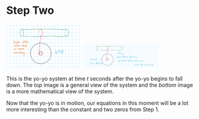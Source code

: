 # Step Two

<img src="Step2.png" alt="Step 1" width="40%">

<img src="Step2Worked.png" alt="Step 1" width="40%">

This is the yo-yo system at time $t$ seconds after the yo-yo begins to fall down. The *top* image is a general view of the system and the *bottom* image is a more mathematical view of the system.

Now that the yo-yo is in motion, our equations in this moment will be a lot more interesting than the constant and two zeros from Step 1. 
